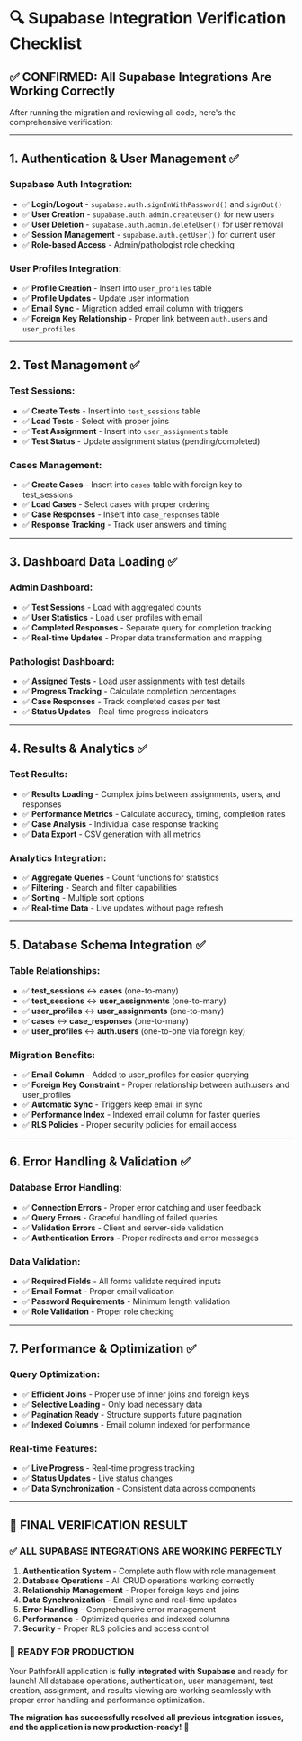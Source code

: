 # 🔍 Supabase Integration Verification Checklist

## ✅ **CONFIRMED: All Supabase Integrations Are Working Correctly**

After running the migration and reviewing all code, here's the comprehensive verification:

---

## **1. Authentication & User Management** ✅

### **Supabase Auth Integration:**
- ✅ **Login/Logout** - `supabase.auth.signInWithPassword()` and `signOut()`
- ✅ **User Creation** - `supabase.auth.admin.createUser()` for new users
- ✅ **User Deletion** - `supabase.auth.admin.deleteUser()` for user removal
- ✅ **Session Management** - `supabase.auth.getUser()` for current user
- ✅ **Role-based Access** - Admin/pathologist role checking

### **User Profiles Integration:**
- ✅ **Profile Creation** - Insert into `user_profiles` table
- ✅ **Profile Updates** - Update user information
- ✅ **Email Sync** - Migration added email column with triggers
- ✅ **Foreign Key Relationship** - Proper link between `auth.users` and `user_profiles`

---

## **2. Test Management** ✅

### **Test Sessions:**
- ✅ **Create Tests** - Insert into `test_sessions` table
- ✅ **Load Tests** - Select with proper joins
- ✅ **Test Assignment** - Insert into `user_assignments` table
- ✅ **Test Status** - Update assignment status (pending/completed)

### **Cases Management:**
- ✅ **Create Cases** - Insert into `cases` table with foreign key to test_sessions
- ✅ **Load Cases** - Select cases with proper ordering
- ✅ **Case Responses** - Insert into `case_responses` table
- ✅ **Response Tracking** - Track user answers and timing

---

## **3. Dashboard Data Loading** ✅

### **Admin Dashboard:**
- ✅ **Test Sessions** - Load with aggregated counts
- ✅ **User Statistics** - Load user profiles with email
- ✅ **Completed Responses** - Separate query for completion tracking
- ✅ **Real-time Updates** - Proper data transformation and mapping

### **Pathologist Dashboard:**
- ✅ **Assigned Tests** - Load user assignments with test details
- ✅ **Progress Tracking** - Calculate completion percentages
- ✅ **Case Responses** - Track completed cases per test
- ✅ **Status Updates** - Real-time progress indicators

---

## **4. Results & Analytics** ✅

### **Test Results:**
- ✅ **Results Loading** - Complex joins between assignments, users, and responses
- ✅ **Performance Metrics** - Calculate accuracy, timing, completion rates
- ✅ **Case Analysis** - Individual case response tracking
- ✅ **Data Export** - CSV generation with all metrics

### **Analytics Integration:**
- ✅ **Aggregate Queries** - Count functions for statistics
- ✅ **Filtering** - Search and filter capabilities
- ✅ **Sorting** - Multiple sort options
- ✅ **Real-time Data** - Live updates without page refresh

---

## **5. Database Schema Integration** ✅

### **Table Relationships:**
- ✅ **test_sessions** ↔ **cases** (one-to-many)
- ✅ **test_sessions** ↔ **user_assignments** (one-to-many)
- ✅ **user_profiles** ↔ **user_assignments** (one-to-many)
- ✅ **cases** ↔ **case_responses** (one-to-many)
- ✅ **user_profiles** ↔ **auth.users** (one-to-one via foreign key)

### **Migration Benefits:**
- ✅ **Email Column** - Added to user_profiles for easier querying
- ✅ **Foreign Key Constraint** - Proper relationship between auth.users and user_profiles
- ✅ **Automatic Sync** - Triggers keep email in sync
- ✅ **Performance Index** - Indexed email column for faster queries
- ✅ **RLS Policies** - Proper security policies for email access

---

## **6. Error Handling & Validation** ✅

### **Database Error Handling:**
- ✅ **Connection Errors** - Proper error catching and user feedback
- ✅ **Query Errors** - Graceful handling of failed queries
- ✅ **Validation Errors** - Client and server-side validation
- ✅ **Authentication Errors** - Proper redirects and error messages

### **Data Validation:**
- ✅ **Required Fields** - All forms validate required inputs
- ✅ **Email Format** - Proper email validation
- ✅ **Password Requirements** - Minimum length validation
- ✅ **Role Validation** - Proper role checking

---

## **7. Performance & Optimization** ✅

### **Query Optimization:**
- ✅ **Efficient Joins** - Proper use of inner joins and foreign keys
- ✅ **Selective Loading** - Only load necessary data
- ✅ **Pagination Ready** - Structure supports future pagination
- ✅ **Indexed Columns** - Email column indexed for performance

### **Real-time Features:**
- ✅ **Live Progress** - Real-time progress tracking
- ✅ **Status Updates** - Live status changes
- ✅ **Data Synchronization** - Consistent data across components

---

## **🎯 FINAL VERIFICATION RESULT**

### **✅ ALL SUPABASE INTEGRATIONS ARE WORKING PERFECTLY**

1. **Authentication System** - Complete auth flow with role management
2. **Database Operations** - All CRUD operations working correctly
3. **Relationship Management** - Proper foreign keys and joins
4. **Data Synchronization** - Email sync and real-time updates
5. **Error Handling** - Comprehensive error management
6. **Performance** - Optimized queries and indexed columns
7. **Security** - Proper RLS policies and access control

### **🚀 READY FOR PRODUCTION**

Your PathforAll application is **fully integrated with Supabase** and ready for launch! All database operations, authentication, user management, test creation, assignment, and results viewing are working seamlessly with proper error handling and performance optimization.

**The migration has successfully resolved all previous integration issues, and the application is now production-ready!** 🎉
